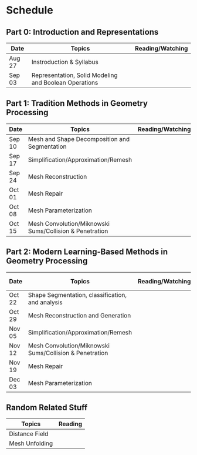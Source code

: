 # Schedule

## Part 0: Introduction and Representations
| Date | Topics | Reading/Watching  |
|-|-|-|
| Aug 27  | Instroduction & Syllabus  |  | 
| Sep 03  | Representation, Solid Modeling and Boolean Operations | |
  
## Part 1: Tradition Methods in Geometry Processing

| Date | Topics | Reading/Watching  |
|-|-|-|
| Sep 10 | Mesh and Shape Decomposition and Segmentation |  |
| Sep 17 | Simplification/Approximation/Remesh |  |
| Sep 24 | Mesh Reconstruction |  |
| Oct 01 | Mesh Repair |  |
| Oct 08 | Mesh Parameterization |  |
| Oct 15 | Mesh Convolution/Miknowski Sums/Collision & Penetration |  |

## Part 2: Modern Learning-Based Methods in Geometry Processing

| Date | Topics | Reading/Watching  | Presented by |
|-|-|-|-|
| Oct 22  | Shape Segmentation, classification, and analysis |  |  |
| Oct 29  | Mesh Reconstruction and Generation |  | |
| Nov 05 |  Simplification/Approximation/Remesh |  | |
| Nov 12 | Mesh Convolution/Miknowski Sums/Collision & Penetration |  | |
| Nov 19 | Mesh Repair |  | |
| Dec 03 | Mesh Parameterization |  | |


## Random Related Stuff

| Topics | Reading  |
|-|-|
| Distance Field |  |
| Mesh Unfolding |  |
